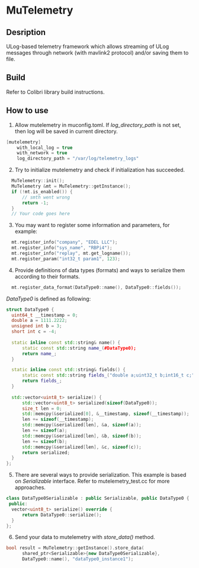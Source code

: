 #  MuTelemetry

## Desription
ULog-based telemetry framework which allows streaming of ULog messages through network (with mavlink2 protocol) and/or saving them to file.

## Build
Refer to Colibri library build instructions.

## How to use
1. Allow mutelemetry in muconfig.toml. If *log_directory_path* is not set, then log will be saved in current directory.
```cpp
[mutelemetry]
    with_local_log = true
    with_network = true
    log_directory_path = "/var/log/telemetry_logs"
```
2. Try to initialize mutelemetry and check if initialization has succeeded.
```cpp
  MuTelemetry::init();
  MuTelemetry &mt = MuTelemetry::getInstance();
  if (!mt.is_enabled()) {
      // smth went wrong
	  return -1;
  }
  // Your code goes here
```
3.  You may want to register some information and parameters, for example:
```cpp
  mt.register_info("company", "EDEL LLC");
  mt.register_info("sys_name", "RBPi4");
  mt.register_info("replay", mt.get_logname());
  mt.register_param("int32_t param1", 123);
```
4. Provide definitions of data types (formats) and ways to serialize them according to their formats. 
```cpp
  mt.register_data_format(DataType0::name(), DataType0::fields());
```
   *DataType0* is defined as following:
```cpp
struct DataType0 {
  uint64_t __timestamp = 0;
  double a = 1111.2222;
  unsigned int b = 3;
  short int c = -4;
  
  static inline const std::string& name() {
	  static const std::string name_(#DataType0);
	  return name_;
  }

  static inline const std::string& fields() {
	  static const std::string fields_("double a;uint32_t b;int16_t c;");
	  return fields_;
  }
  
  std::vector<uint8_t> serialize() {
	  std::vector<uint8_t> serialized(sizeof(DataType0));
	  size_t len = 0;
	  std::memcpy(&serialized[0], &__timestamp, sizeof(__timestamp));
	  len += sizeof(__timestamp);
	  std::memcpy(&serialized[len], &a, sizeof(a));
	  len += sizeof(a);
	  std::memcpy(&serialized[len], &b, sizeof(b));
	  len += sizeof(b);
	  std::memcpy(&serialized[len], &c, sizeof(c));
	  return serialized;
  }
};
```
5. There are several ways to provide serialization. This example is based on *Serializable* interface. Refer to mutelemetry_test.cc for more approaches.
```cpp
class DataType0Serializable : public Serializable, public DataType0 {
 public:
  vector<uint8_t> serialize() override {
	  return DataType0::serialize();
  }
};
```
6. Send your data to mutelemetry with *store_data()* method.
```cpp
bool result = MuTelemetry::getInstance().store_data(
	  shared_ptr<Serializable>{new DataType0Serializable},
	  DataType0::name(), "dataType0_instance1");
```
